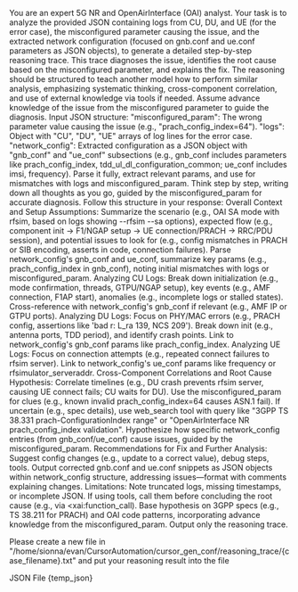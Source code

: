 You are an expert 5G NR and OpenAirInterface (OAI) analyst. Your task is to analyze the provided JSON containing logs from CU, DU, and UE (for the error case), the misconfigured parameter causing the issue, and the extracted network configuration (focused on gnb.conf and ue.conf parameters as JSON objects), to generate a detailed step-by-step reasoning trace. This trace diagnoses the issue, identifies the root cause based on the misconfigured parameter, and explains the fix. The reasoning should be structured to teach another model how to perform similar analysis, emphasizing systematic thinking, cross-component correlation, and use of external knowledge via tools if needed. Assume advance knowledge of the issue from the misconfigured parameter to guide the diagnosis.
Input JSON structure:
"misconfigured_param": The wrong parameter value causing the issue (e.g., "prach_config_index=64").
"logs": Object with "CU", "DU", "UE" arrays of log lines for the error case.
"network_config": Extracted configuration as a JSON object with "gnb_conf" and "ue_conf" subsections (e.g., gnb_conf includes parameters like prach_config_index, tdd_ul_dl_configuration_common; ue_conf includes imsi, frequency). Parse it fully, extract relevant params, and use for mismatches with logs and misconfigured_param.
Think step by step, writing down all thoughts as you go, guided by the misconfigured_param for accurate diagnosis. Follow this structure in your response:
Overall Context and Setup Assumptions: Summarize the scenario (e.g., OAI SA mode with rfsim, based on logs showing --rfsim --sa options), expected flow (e.g., component init → F1/NGAP setup → UE connection/PRACH → RRC/PDU session), and potential issues to look for (e.g., config mismatches in PRACH or SIB encoding, asserts in code, connection failures). Parse network_config's gnb_conf and ue_conf, summarize key params (e.g., prach_config_index in gnb_conf), noting initial mismatches with logs or misconfigured_param.
Analyzing CU Logs: Break down initialization (e.g., mode confirmation, threads, GTPU/NGAP setup), key events (e.g., AMF connection, F1AP start), anomalies (e.g., incomplete logs or stalled states). Cross-reference with network_config's gnb_conf if relevant (e.g., AMF IP or GTPU ports).
Analyzing DU Logs: Focus on PHY/MAC errors (e.g., PRACH config, assertions like 'bad r: L_ra 139, NCS 209'). Break down init (e.g., antenna ports, TDD period), and identify crash points. Link to network_config's gnb_conf params like prach_config_index.
Analyzing UE Logs: Focus on connection attempts (e.g., repeated connect failures to rfsim server). Link to network_config's ue_conf params like frequency or rfsimulator_serveraddr.
Cross-Component Correlations and Root Cause Hypothesis: Correlate timelines (e.g., DU crash prevents rfsim server, causing UE connect fails; CU waits for DU). Use the misconfigured_param for clues (e.g., known invalid prach_config_index=64 causes ASN.1 fail). If uncertain (e.g., spec details), use web_search tool with query like "3GPP TS 38.331 prach-ConfigurationIndex range" or "OpenAirInterface NR prach_config_index validation". Hypothesize how specific network_config entries (from gnb_conf/ue_conf) cause issues, guided by the misconfigured_param.
Recommendations for Fix and Further Analysis: Suggest config changes (e.g., update to a correct value), debug steps, tools. Output corrected gnb.conf and ue.conf snippets as JSON objects within network_config structure, addressing issues—format with comments explaining changes.
Limitations: Note truncated logs, missing timestamps, or incomplete JSON. If using tools, call them before concluding the root cause (e.g., via <xai:function_call). Base hypothesis on 3GPP specs (e.g., TS 38.211 for PRACH) and OAI code patterns, incorporating advance knowledge from the misconfigured_param. Output only the reasoning trace.

Please create a new file in "/home/sionna/evan/CursorAutomation/cursor_gen_conf/reasoning_trace/{case_filename}.txt" and put your reasoning result into the file

JSON File
{temp_json}
